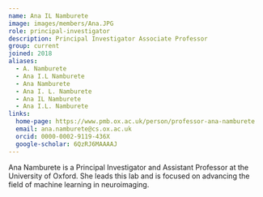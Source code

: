 ```yaml
---
name: Ana IL Namburete
image: images/members/Ana.JPG
role: principal-investigator
description: Principal Investigator Associate Professor
group: current
joined: 2018
aliases:
  - A. Namburete
  - Ana I.L Namburete
  - Ana Namburete
  - Ana I. L. Namburete
  - Ana IL Namburete
  - Ana I.L. Namburete
links:
  home-page: https://www.pmb.ox.ac.uk/person/professor-ana-namburete
  email: ana.namburete@cs.ox.ac.uk
  orcid: 0000-0002-9119-436X
  google-scholar: 6QzRJ6MAAAAJ
---
```


Ana Namburete is a Principal Investigator and Assistant Professor at the University of Oxford. She leads this lab and is focused on advancing the field of machine learning in neuroimaging.
